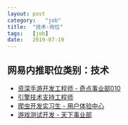 ```yaml
---
layout:	post
category:	"job"
title:	"技术-岗位"
tags:	[job]
date:	2019-07-19
---
```

## 网易内推职位类别：技术
- [资深手游开发工程师 - 奇点事业部010](http://mobile.bole.netease.com/bole/boleDetail?id=16712&employeeId=346f03c3cda5f04c&key=all)
- [引擎技术支持工程师 ](http://mobile.bole.netease.com/bole/boleDetail?id=16380&employeeId=346f03c3cda5f04c&key=all)
- [爬虫开发实习生 - 用户体验中心](http://mobile.bole.netease.com/bole/boleDetail?id=15695&employeeId=346f03c3cda5f04c&key=all)
- [游戏测试开发 - 天下事业部](http://mobile.bole.netease.com/bole/boleDetail?id=17034&employeeId=346f03c3cda5f04c&key=all)
